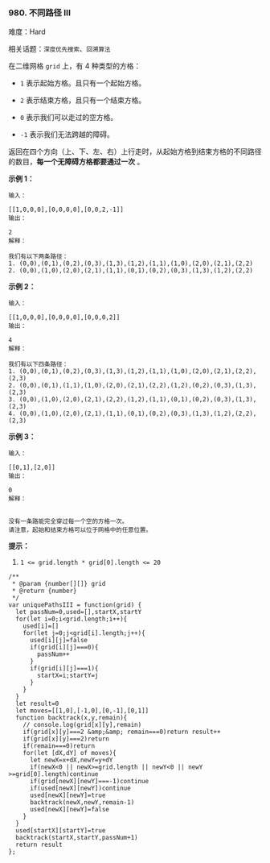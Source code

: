 ### 980. 不同路径 III

难度：Hard

相关话题：`深度优先搜索`、`回溯算法`

在二维网格  `grid`  上，有 4 种类型的方格：




* `1`  表示起始方格。且只有一个起始方格。

* `2`  表示结束方格，且只有一个结束方格。

* `0`  表示我们可以走过的空方格。

* `-1`  表示我们无法跨越的障碍。





返回在四个方向（上、下、左、右）上行走时，从起始方格到结束方格的不同路径的数目，**每一个无障碍方格都要通过一次** 。







**示例 1：** 



```
输入：

[[1,0,0,0],[0,0,0,0],[0,0,2,-1]]
输出：

2
解释：

我们有以下两条路径：
1. (0,0),(0,1),(0,2),(0,3),(1,3),(1,2),(1,1),(1,0),(2,0),(2,1),(2,2)
2. (0,0),(1,0),(2,0),(2,1),(1,1),(0,1),(0,2),(0,3),(1,3),(1,2),(2,2)
```


**示例 2：** 



```
输入：

[[1,0,0,0],[0,0,0,0],[0,0,0,2]]
输出：

4
解释：

我们有以下四条路径： 
1. (0,0),(0,1),(0,2),(0,3),(1,3),(1,2),(1,1),(1,0),(2,0),(2,1),(2,2),(2,3)
2. (0,0),(0,1),(1,1),(1,0),(2,0),(2,1),(2,2),(1,2),(0,2),(0,3),(1,3),(2,3)
3. (0,0),(1,0),(2,0),(2,1),(2,2),(1,2),(1,1),(0,1),(0,2),(0,3),(1,3),(2,3)
4. (0,0),(1,0),(2,0),(2,1),(1,1),(0,1),(0,2),(0,3),(1,3),(1,2),(2,2),(2,3)
```


**示例 3：** 



```
输入：

[[0,1],[2,0]]
输出：

0
解释：


没有一条路能完全穿过每一个空的方格一次。
请注意，起始和结束方格可以位于网格中的任意位置。
```






**提示：** 




1.  `1 <= grid.length * grid[0].length <= 20` 




```
/**
 * @param {number[][]} grid
 * @return {number}
 */
var uniquePathsIII = function(grid) {
  let passNum=0,used=[],startX,startY
  for(let i=0;i<grid.length;i++){
    used[i]=[]
    for(let j=0;j<grid[i].length;j++){
      used[i][j]=false
      if(grid[i][j]===0){
        passNum++
      }
      if(grid[i][j]===1){
        startX=i;startY=j
      }
    }
  }
  let result=0
  let moves=[[1,0],[-1,0],[0,-1],[0,1]]
  function backtrack(x,y,remain){
    // console.log(grid[x][y],remain)
    if(grid[x][y]===2 &amp;&amp; remain===0)return result++
    if(grid[x][y]===2)return
    if(remain===0)return
    for(let [dX,dY] of moves){
      let newX=x+dX,newY=y+dY
      if(newX<0 || newX>=grid.length || newY<0 || newY >=grid[0].length)continue
      if(grid[newX][newY]===-1)continue
      if(used[newX][newY])continue
      used[newX][newY]=true
      backtrack(newX,newY,remain-1)
      used[newX][newY]=false
    }
  }
  used[startX][startY]=true
  backtrack(startX,startY,passNum+1)
  return result
};
```

